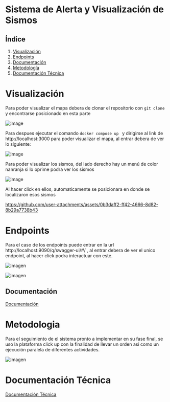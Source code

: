 # Sistema de Alerta y Visualización de  Sismos

## Índice
1. [Visualización](#Visualización)
2. [Endpoints](#endpoints)
3. [Documentación](#Documentación)
4. [Metodología](#Metodologia)
5. [Documentación Técnica](#Documentación-Técnica)

# Visualización 

Para poder visualizar el mapa debera de clonar el repositorio con ```git clone``` y encontrarse posicionado en esta parte 

![image](https://github.com/user-attachments/assets/73246043-e73f-46ee-b745-149d0b3b96b1)

Para despues ejecutar el comando ```docker compose up ``` y dirigirse al link de http://localhost:3000  para poder visualizar el mapa, al entrar debera de ver lo siguiente:


![image](https://github.com/user-attachments/assets/d9e4e4c6-8e72-4834-97cf-4ce3ad948860)

Para poder visualizar los sismos, del lado derecho hay un menú de color nanranja si lo oprime podra ver los sismos

![image](https://github.com/user-attachments/assets/a14dc8f1-eeec-4721-9eee-ed843618b0bd)

Al hacer click en ellos, automaticamente se posicionara en donde se localizaron esos sismos

https://github.com/user-attachments/assets/0b3daff2-ff42-4666-8d82-8b29a7738b43

# Endpoints

Para el caso de los endpoints puede entrar en la url http://localhost:9090/q/swagger-ui/#/ , al entrar debera de ver el unico endpoint, al hacer click podra interactuar con este.

![imagen](https://github.com/user-attachments/assets/f74232a0-608d-4c92-8b19-5b87606aef99)

![imagen](https://github.com/user-attachments/assets/f6bcbdc7-6ac7-4802-81c2-4892d968a707)


## Documentación  
[Documentación](https://github.com/ssg192/SistemaSismos/blob/feat/developer/DocumentacionEquipo8.pdf)


# Metodologia
Para el seguimiento de el sistema pronto a implementar en su fase final, se uso la plataforma click up con la finalidad de llevar un orden asi como un ejecución paralela de diferentes actividades.

![imagen](https://github.com/user-attachments/assets/959e3e7e-28eb-4689-9cb7-82ceae52a61b)

# Documentación Técnica
[Documentación Técnica](SSN-integrado.pdf)

